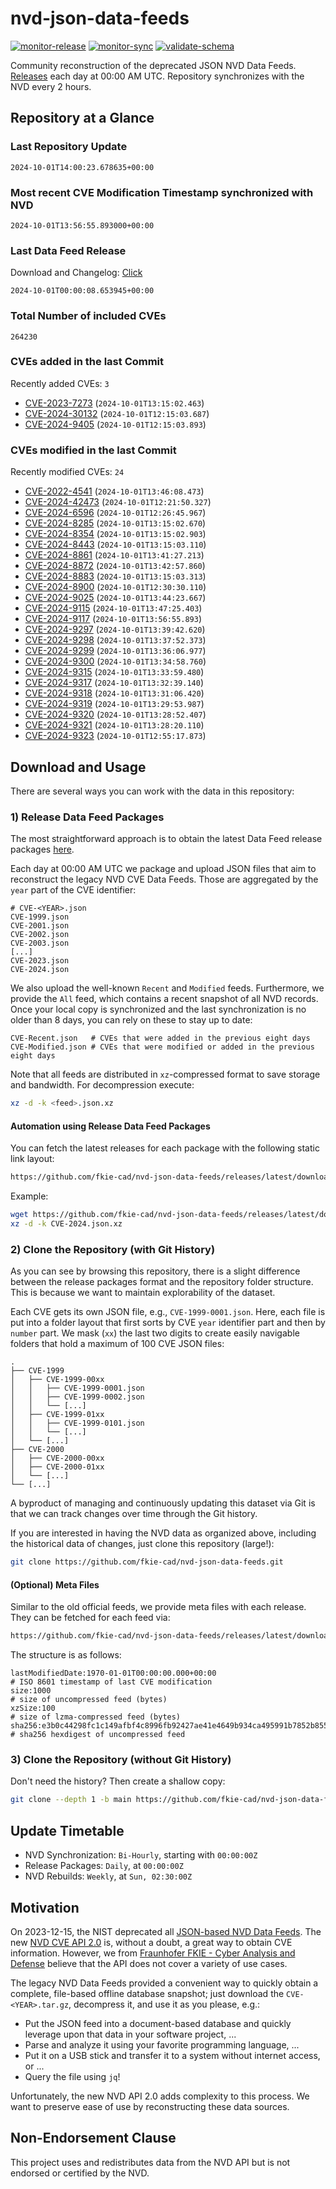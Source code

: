 # nvd-json-data-feeds

[![monitor-release](https://github.com/fkie-cad/nvd-json-data-feeds/actions/workflows/monitor_release.yml/badge.svg)](https://github.com/fkie-cad/nvd-json-data-feeds/actions/workflows/monitor_release.yml)
[![monitor-sync](https://github.com/fkie-cad/nvd-json-data-feeds/actions/workflows/monitor_sync.yml/badge.svg)](https://github.com/fkie-cad/nvd-json-data-feeds/actions/workflows/monitor_sync.yml)
[![validate-schema](https://github.com/fkie-cad/nvd-json-data-feeds/actions/workflows/validate_schema.yml/badge.svg)](https://github.com/fkie-cad/nvd-json-data-feeds/actions/workflows/validate_schema.yml)

Community reconstruction of the deprecated JSON NVD Data Feeds.
[Releases](https://github.com/fkie-cad/nvd-json-data-feeds/releases/latest) each day at 00:00 AM UTC.
Repository synchronizes with the NVD every 2 hours.

## Repository at a Glance

### Last Repository Update

```plain
2024-10-01T14:00:23.678635+00:00
```

### Most recent CVE Modification Timestamp synchronized with NVD

```plain
2024-10-01T13:56:55.893000+00:00
```

### Last Data Feed Release

Download and Changelog: [Click](https://github.com/fkie-cad/nvd-json-data-feeds/releases/latest)

```plain
2024-10-01T00:00:08.653945+00:00
```

### Total Number of included CVEs

```plain
264230
```

### CVEs added in the last Commit

Recently added CVEs: `3`

- [CVE-2023-7273](CVE-2023/CVE-2023-72xx/CVE-2023-7273.json) (`2024-10-01T13:15:02.463`)
- [CVE-2024-30132](CVE-2024/CVE-2024-301xx/CVE-2024-30132.json) (`2024-10-01T12:15:03.687`)
- [CVE-2024-9405](CVE-2024/CVE-2024-94xx/CVE-2024-9405.json) (`2024-10-01T12:15:03.893`)


### CVEs modified in the last Commit

Recently modified CVEs: `24`

- [CVE-2022-4541](CVE-2022/CVE-2022-45xx/CVE-2022-4541.json) (`2024-10-01T13:46:08.473`)
- [CVE-2024-42473](CVE-2024/CVE-2024-424xx/CVE-2024-42473.json) (`2024-10-01T12:21:50.327`)
- [CVE-2024-6596](CVE-2024/CVE-2024-65xx/CVE-2024-6596.json) (`2024-10-01T12:26:45.967`)
- [CVE-2024-8285](CVE-2024/CVE-2024-82xx/CVE-2024-8285.json) (`2024-10-01T13:15:02.670`)
- [CVE-2024-8354](CVE-2024/CVE-2024-83xx/CVE-2024-8354.json) (`2024-10-01T13:15:02.903`)
- [CVE-2024-8443](CVE-2024/CVE-2024-84xx/CVE-2024-8443.json) (`2024-10-01T13:15:03.110`)
- [CVE-2024-8861](CVE-2024/CVE-2024-88xx/CVE-2024-8861.json) (`2024-10-01T13:41:27.213`)
- [CVE-2024-8872](CVE-2024/CVE-2024-88xx/CVE-2024-8872.json) (`2024-10-01T13:42:57.860`)
- [CVE-2024-8883](CVE-2024/CVE-2024-88xx/CVE-2024-8883.json) (`2024-10-01T13:15:03.313`)
- [CVE-2024-8900](CVE-2024/CVE-2024-89xx/CVE-2024-8900.json) (`2024-10-01T12:30:30.110`)
- [CVE-2024-9025](CVE-2024/CVE-2024-90xx/CVE-2024-9025.json) (`2024-10-01T13:44:23.667`)
- [CVE-2024-9115](CVE-2024/CVE-2024-91xx/CVE-2024-9115.json) (`2024-10-01T13:47:25.403`)
- [CVE-2024-9117](CVE-2024/CVE-2024-91xx/CVE-2024-9117.json) (`2024-10-01T13:56:55.893`)
- [CVE-2024-9297](CVE-2024/CVE-2024-92xx/CVE-2024-9297.json) (`2024-10-01T13:39:42.620`)
- [CVE-2024-9298](CVE-2024/CVE-2024-92xx/CVE-2024-9298.json) (`2024-10-01T13:37:52.373`)
- [CVE-2024-9299](CVE-2024/CVE-2024-92xx/CVE-2024-9299.json) (`2024-10-01T13:36:06.977`)
- [CVE-2024-9300](CVE-2024/CVE-2024-93xx/CVE-2024-9300.json) (`2024-10-01T13:34:58.760`)
- [CVE-2024-9315](CVE-2024/CVE-2024-93xx/CVE-2024-9315.json) (`2024-10-01T13:33:59.480`)
- [CVE-2024-9317](CVE-2024/CVE-2024-93xx/CVE-2024-9317.json) (`2024-10-01T13:32:39.140`)
- [CVE-2024-9318](CVE-2024/CVE-2024-93xx/CVE-2024-9318.json) (`2024-10-01T13:31:06.420`)
- [CVE-2024-9319](CVE-2024/CVE-2024-93xx/CVE-2024-9319.json) (`2024-10-01T13:29:53.987`)
- [CVE-2024-9320](CVE-2024/CVE-2024-93xx/CVE-2024-9320.json) (`2024-10-01T13:28:52.407`)
- [CVE-2024-9321](CVE-2024/CVE-2024-93xx/CVE-2024-9321.json) (`2024-10-01T13:28:20.110`)
- [CVE-2024-9323](CVE-2024/CVE-2024-93xx/CVE-2024-9323.json) (`2024-10-01T12:55:17.873`)


## Download and Usage

There are several ways you can work with the data in this repository:

### 1) Release Data Feed Packages

The most straightforward approach is to obtain the latest Data Feed release packages [here](https://github.com/fkie-cad/nvd-json-data-feeds/releases/latest).

Each day at 00:00 AM UTC we package and upload JSON files that aim to reconstruct the legacy NVD CVE Data Feeds.
Those are aggregated by the `year` part of the CVE identifier:

```
# CVE-<YEAR>.json
CVE-1999.json
CVE-2001.json
CVE-2002.json
CVE-2003.json
[...]
CVE-2023.json
CVE-2024.json
```

We also upload the well-known `Recent` and `Modified` feeds.
Furthermore, we provide the `All` feed, which contains a recent snapshot of all NVD records.
Once your local copy is synchronized and the last synchronization is no older than 8 days, you can rely on these to stay up to date:

```plain
CVE-Recent.json   # CVEs that were added in the previous eight days
CVE-Modified.json # CVEs that were modified or added in the previous eight days
```

Note that all feeds are distributed in `xz`-compressed format to save storage and bandwidth.
For decompression execute:

```sh
xz -d -k <feed>.json.xz
```

#### Automation using Release Data Feed Packages

You can fetch the latest releases for each package with the following static link layout:

```sh
https://github.com/fkie-cad/nvd-json-data-feeds/releases/latest/download/CVE-<YEAR>.json.xz
```

Example:

```sh
wget https://github.com/fkie-cad/nvd-json-data-feeds/releases/latest/download/CVE-2024.json.xz
xz -d -k CVE-2024.json.xz
```

### 2) Clone the Repository (with Git History)

As you can see by browsing this repository, there is a slight difference between the release packages format and the repository folder structure.
This is because we want to maintain explorability of the dataset.

Each CVE gets its own JSON file, e.g., `CVE-1999-0001.json`.
Here, each file is put into a folder layout that first sorts by CVE `year` identifier part and then by `number` part.
We mask (`xx`) the last two digits to create easily navigable folders that hold a maximum of 100 CVE JSON files:

```plain
.
├── CVE-1999
│   ├── CVE-1999-00xx
│   │   ├── CVE-1999-0001.json
│   │   ├── CVE-1999-0002.json
│   │   └── [...]
│   ├── CVE-1999-01xx
│   │   ├── CVE-1999-0101.json
│   │   └── [...]
│   └── [...]
├── CVE-2000
│   ├── CVE-2000-00xx
│   ├── CVE-2000-01xx
│   └── [...]
└── [...]
```

A byproduct of managing and continuously updating this dataset via Git is that we can track changes over time through the Git history.

If you are interested in having the NVD data as organized above, including the historical data of changes, just clone this repository (large!):

```sh
git clone https://github.com/fkie-cad/nvd-json-data-feeds.git
```

#### (Optional) Meta Files

Similar to the old official feeds, we provide meta files with each release. They can be fetched for each feed via:

```sh
https://github.com/fkie-cad/nvd-json-data-feeds/releases/latest/download/CVE-<YEAR>.meta
```

The structure is as follows:

```plain
lastModifiedDate:1970-01-01T00:00:00.000+00:00                          # ISO 8601 timestamp of last CVE modification
size:1000                                                               # size of uncompressed feed (bytes)
xzSize:100                                                              # size of lzma-compressed feed (bytes)
sha256:e3b0c44298fc1c149afbf4c8996fb92427ae41e4649b934ca495991b7852b855 # sha256 hexdigest of uncompressed feed
```

### 3) Clone the Repository (without Git History)

Don't need the history? Then create a shallow copy:

```sh
git clone --depth 1 -b main https://github.com/fkie-cad/nvd-json-data-feeds.git
```


## Update Timetable

* NVD Synchronization: `Bi-Hourly`, starting with `00:00:00Z`
* Release Packages: `Daily`, at `00:00:00Z`
* NVD Rebuilds: `Weekly`, at `Sun, 02:30:00Z`


## Motivation

On 2023-12-15, the NIST deprecated all [JSON-based NVD Data Feeds](https://nvd.nist.gov/vuln/data-feeds#divRetirementBanner-1).
The new [NVD CVE API 2.0](https://nvd.nist.gov/developers/vulnerabilities) is, without a doubt, a great way to obtain CVE information.
However, we from [Fraunhofer FKIE - Cyber Analysis and Defense](https://www.fkie.fraunhofer.de/en/departments/cad.html) believe that the API does not cover a variety of use cases.

The legacy NVD Data Feeds provided a convenient way to quickly obtain a complete, file-based offline database snapshot; just download the `CVE-<YEAR>.tar.gz`, decompress it, and use it as you please, e.g.:

- Put the JSON feed into a document-based database and quickly leverage upon that data in your software project, ...
- Parse and analyze it using your favorite programming language, ...
- Put it on a USB stick and transfer it to a system without internet access, or ...
- Query the file using `jq`!

Unfortunately, the new NVD API 2.0 adds complexity to this process.
We want to preserve ease of use by reconstructing these data sources.

## Non-Endorsement Clause

This project uses and redistributes data from the NVD API but is not endorsed or certified by the NVD.